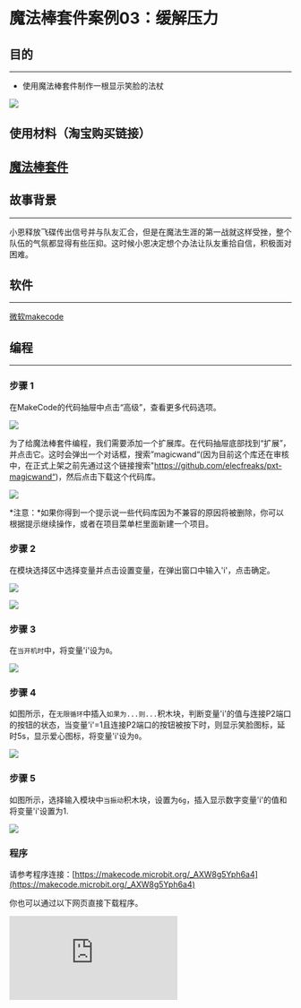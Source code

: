 # 魔法棒套件案例03：缓解压力

## 目的
---

- 使用魔法棒套件制作一根显示笑脸的法杖

![](./images/magicwand_case_01_01.png)


## 使用材料（淘宝购买链接）
[魔法棒套件](https://item.taobao.com/item.htm?ft=t&id=632389740329)
---



## 故事背景
---
小恩释放飞碟传出信号并与队友汇合，但是在魔法生涯的第一战就这样受挫，整个队伍的气氛都显得有些压抑。这时候小恩决定想个办法让队友重拾自信，积极面对困难。

## 软件
---

[微软makecode](https://makecode.microbit.org/#)

## 编程
---

### 步骤 1
在MakeCode的代码抽屉中点击“高级”，查看更多代码选项。

![](./images/magicwand_case_01_02.png)

为了给魔法棒套件编程，我们需要添加一个扩展库。在代码抽屉底部找到“扩展”，并点击它。这时会弹出一个对话框，搜索”magicwand“(因为目前这个库还在审核中，在正式上架之前先通过这个链接搜索"https://github.com/elecfreaks/pxt-magicwand“)，然后点击下载这个代码库。

![](./images/magicwand_case_01_03.png)

*注意：*如果你得到一个提示说一些代码库因为不兼容的原因将被删除，你可以根据提示继续操作，或者在项目菜单栏里面新建一个项目。
### 步骤 2
在模块选择区中选择变量并点击设置变量，在弹出窗口中输入'i'，点击确定。



![](./images/magicwand_case_03_04.png)


![](./images/magicwand_case_03_05.png)


### 步骤 3
在`当开机时`中，将变量'i'设为`0`。

![](./images/magicwand_case_03_06.png)

### 步骤 4

如图所示，在`无限循环`中插入`如果为...则...`积木块，判断变量'i'的值与连接P2端口的按钮的状态，当变量'i'=1且连接P2端口的按钮被按下时，则显示笑脸图标，延时5s，显示爱心图标，将变量'i'设为`0`。


![](./images/magicwand_case_03_07.png)

### 步骤 5

如图所示，选择输入模块中`当振动`积木块，设置为`6g`，插入显示数字变量'i'的值和将变量'i'设置为1.

![](./images/magicwand_case_03_08.png)




### 程序

请参考程序连接：[https://makecode.microbit.org/_AXW8g5Yph6a4](https://makecode.microbit.org/_AXW8g5Yph6a4)

你也可以通过以下网页直接下载程序。

<div
    style={{
        position: 'relative',
        paddingBottom: '60%',
        overflow: 'hidden',
    }}
>
    <iframe
        src="https://makecode.microbit.org/_AXW8g5Yph6a4"
        frameborder="0"
        sandbox="allow-popups allow-forms allow-scripts allow-same-origin"
        style={{
            position: 'absolute',
            width: '100%',
            height: '100%',
        }}
    />
</div>

### 现象
---
- 当摇晃法杖时显示当前法术法力值消耗，当法力值消耗显示后按下按钮则显示笑脸。
## 思考
---


## 常见问题
---
## 相关阅读
---
